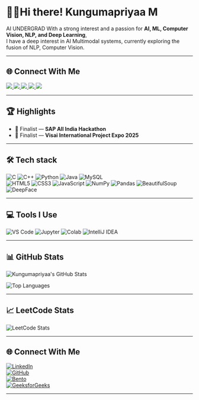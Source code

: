 # 👩‍💻Hi there! Kungumapriyaa M

AI UNDERGRAD With a strong interest and a passion for **AI, ML, Computer Vision, NLP, and Deep Learning**,  
I have a deep interest in AI Multimodal systems, currently exploring the fusion of NLP, Computer Vision.

---
## 🌐 Connect With Me

<p align="left">
  <a href="https://www.linkedin.com/in/kungumapriyaa-m-197027328/">
    <img src="https://img.shields.io/badge/LinkedIn-blue?style=for-the-badge&logo=linkedin&logoColor=white"/>
  </a>
  <a href="https://github.com/KungumapriyaaMKP">
    <img src="https://img.shields.io/badge/GitHub-000?style=for-the-badge&logo=github&logoColor=white"/>
  </a>
  <a href="https://medium.com/@kungumapriyaamkp5">
    <img src="https://img.shields.io/badge/Medium-12100E?style=for-the-badge&logo=medium&logoColor=white"/>
  </a>
  <a href="https://linktr.ee/kungumapriyaa">
    <img src="https://img.shields.io/badge/Linktree-39E09B?style=for-the-badge&logo=linktree&logoColor=white"/>
  </a>
  <a href="mailto:kungumapriyaamkp5@gmail.com">
    <img src="https://img.shields.io/badge/Email-D14836?style=for-the-badge&logo=gmail&logoColor=white"/>
  </a>
</p>


---

## 🏆 Highlights  
- 🥇 Finalist — **SAP All India Hackathon**  
- 🏅 Finalist — **Visai International Project Expo 2025**  

---

## 🛠️ Tech stack

![C](https://img.shields.io/badge/C-00599C?style=for-the-badge&logo=c&logoColor=white)
![C++](https://img.shields.io/badge/C++-00599C?style=for-the-badge&logo=cplusplus&logoColor=white)
![Python](https://img.shields.io/badge/Python-FFD43B?style=for-the-badge&logo=python&logoColor=blue)
![Java](https://img.shields.io/badge/Java-ED8B00?style=for-the-badge&logo=java&logoColor=white)
![MySQL](https://img.shields.io/badge/MySQL-4479A1?style=for-the-badge&logo=mysql&logoColor=white)  
![HTML5](https://img.shields.io/badge/HTML5-E34F26?style=for-the-badge&logo=html5&logoColor=white)
![CSS3](https://img.shields.io/badge/CSS3-1572B6?style=for-the-badge&logo=css3&logoColor=white)
![JavaScript](https://img.shields.io/badge/JavaScript-F7DF1E?style=for-the-badge&logo=javascript&logoColor=black)
![NumPy](https://img.shields.io/badge/NumPy-013243?style=for-the-badge&logo=numpy&logoColor=white)
![Pandas](https://img.shields.io/badge/Pandas-150458?style=for-the-badge&logo=pandas&logoColor=white)
![BeautifulSoup](https://img.shields.io/badge/BeautifulSoup-ffdb58?style=for-the-badge&logo=python&logoColor=black)
![DeepFace](https://img.shields.io/badge/DeepFace-black?style=for-the-badge&logo=deepnote&logoColor=white)

---

## 💻 Tools I Use

![VS Code](https://img.shields.io/badge/VS%20Code-007ACC?style=for-the-badge&logo=visual-studio-code&logoColor=white)
![Jupyter](https://img.shields.io/badge/Jupyter-F37626?style=for-the-badge&logo=jupyter&logoColor=white)
![Colab](https://img.shields.io/badge/Google%20Colab-F9AB00?style=for-the-badge&logo=google-colab&logoColor=white)
![IntelliJ IDEA](https://img.shields.io/badge/IntelliJIDEA-000000.svg?style=for-the-badge&logo=intellij-idea&logoColor=white)

---

## 📊 GitHub Stats

![Kungumapriyaa's GitHub Stats](https://github-readme-stats.vercel.app/api?username=KungumapriyaaMKP&show_icons=true&theme=default)

![Top Languages](https://github-readme-stats.vercel.app/api/top-langs/?username=KungumapriyaaMKP&layout=compact&theme=default)

---

## 📈 LeetCode Stats

![LeetCode Stats](https://leetcard.jacoblin.cool/KungumapriyaaMKP?ext=contest)

---

## 🌐 Connect With Me

[![LinkedIn](https://img.shields.io/badge/LinkedIn-blue?style=for-the-badge&logo=linkedin&logoColor=white)](https://www.linkedin.com/in/kungumapriyaa-m-197027328/)  
[![GitHub](https://img.shields.io/badge/GitHub-black?style=for-the-badge&logo=github)](https://github.com/KungumapriyaaMKP)  
[![Bento](https://img.shields.io/badge/Bento.me-4B2A99?style=for-the-badge&logo=bento&logoColor=white)](https://bento.me/KUNGUMAPRIYAA)  
[![GeeksforGeeks](https://img.shields.io/badge/GFG-green?style=for-the-badge&logo=geeksforgeeks&logoColor=white)](https://www.geeksforgeeks.org/user/kungumaprhukh/)

---

